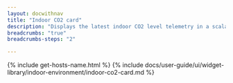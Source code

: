 ```yaml
---
layout: docwithnav
title: "Indoor CO2 card"
description: "Displays the latest indoor CO2 level telemetry in a scalable rectangle card."
breadcrumbs: "true"
breadcrumbs-steps: "2"

---
```

{% include get-hosts-name.html %}
{% include docs/user-guide/ui/widget-library/indoor-environment/indoor-co2-card.md %}

